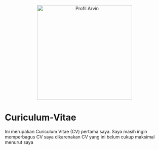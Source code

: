 <p align="center">
  <img src="https://raw.githubusercontent.com/username/repo/main/profil-arvin.jpg" alt="Profil Arvin" width="300"/>
</p>

# Curiculum-Vitae 
Ini merupakan Curiculum Vitae (CV) pertama saya. Saya masih ingin memperbagus CV saya dikarenakan CV yang ini belum cukup maksimal menurut saya
